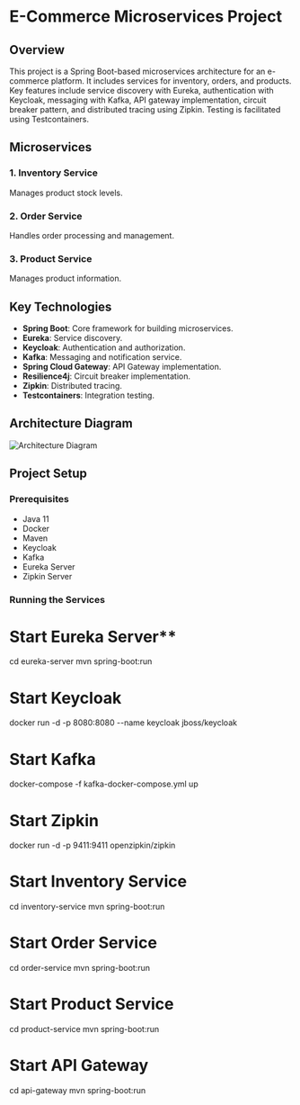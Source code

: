 # E-Commerce Microservices Project

## Overview

This project is a Spring Boot-based microservices architecture for an e-commerce platform. It includes services for inventory, orders, and products. Key features include service discovery with Eureka, authentication with Keycloak, messaging with Kafka, API gateway implementation, circuit breaker pattern, and distributed tracing using Zipkin. Testing is facilitated using Testcontainers.

## Microservices

### 1. Inventory Service
Manages product stock levels.

### 2. Order Service
Handles order processing and management.

### 3. Product Service
Manages product information.

## Key Technologies

- **Spring Boot**: Core framework for building microservices.
- **Eureka**: Service discovery.
- **Keycloak**: Authentication and authorization.
- **Kafka**: Messaging and notification service.
- **Spring Cloud Gateway**: API Gateway implementation.
- **Resilience4j**: Circuit breaker implementation.
- **Zipkin**: Distributed tracing.
- **Testcontainers**: Integration testing.

## Architecture Diagram

![Architecture Diagram](path/to/diagram.png)

## Project Setup

### Prerequisites

- Java 11
- Docker
- Maven
- Keycloak
- Kafka
- Eureka Server
- Zipkin Server

### Running the Services

 # Start Eureka Server**
   cd eureka-server
   mvn spring-boot:run

# Start Keycloak
docker run -d -p 8080:8080 --name keycloak jboss/keycloak

# Start Kafka
docker-compose -f kafka-docker-compose.yml up

# Start Zipkin
docker run -d -p 9411:9411 openzipkin/zipkin

# Start Inventory Service
cd inventory-service
mvn spring-boot:run

# Start Order Service
cd order-service
mvn spring-boot:run

# Start Product Service
cd product-service
mvn spring-boot:run

# Start API Gateway
cd api-gateway
mvn spring-boot:run
